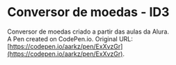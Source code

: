# Conversor de moedas - ID3
Conversor de moedas criado a partir das aulas da Alura. <br>
A Pen created on CodePen.io. Original URL: [https://codepen.io/aarkz/pen/ExXvzGr](https://codepen.io/aarkz/pen/ExXvzGr).


